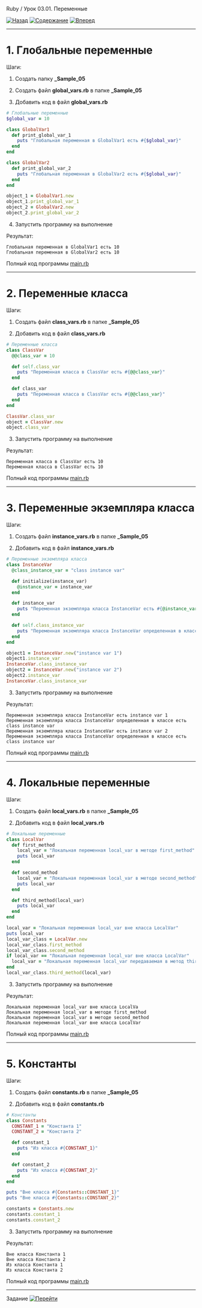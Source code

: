 Ruby / Урок 03.01. Переменные

[![Назад](https://img.shields.io/badge/-%D0%9D%D0%B0%D0%B7%D0%B0%D0%B4-brightgreen)](1.Лекция.md)
[![Содержание](https://img.shields.io/badge/-%D0%A1%D0%BE%D0%B4%D0%B5%D1%80%D0%B6%D0%B0%D0%BD%D0%B8%D0%B5-purple)](README.md)
[![Вперед](https://img.shields.io/badge/-%D0%92%D0%BF%D0%B5%D1%80%D0%B5%D0%B4-brightgreen)](3.Задание.md)

***

# 1. Глобальные переменные

Шаги:

1. Создать папку **_Sample_05**

2. Создать файл **global_vars.rb** в папке **_Sample_05**

3. Добавить код в файл **global_vars.rb**

```ruby
# Глобальные переменные
$global_var = 10

class GlobalVar1
  def print_global_var_1
    puts "Глобальная переменная в GlobalVar1 есть #{$global_var}"
  end
end

class GlobalVar2
  def print_global_var_2
    puts "Глобальная переменная в GlobalVar2 есть #{$global_var}"
  end
end

object_1 = GlobalVar1.new
object_1.print_global_var_1
object_2 = GlobalVar2.new
object_2.print_global_var_2
```

4. Запустить программу на выполнение

Результат:

```text
Глобальная переменная в GlobalVar1 есть 10
Глобальная переменная в GlobalVar2 есть 10
```

Полный код программы [main.rb](_Sample_05/global_vars.rb)

***

# 2. Переменные класса

Шаги:

1. Создать файл **class_vars.rb** в папке **_Sample_05**

2. Добавить код в файл **class_vars.rb**

```ruby
# Переменные класса
class ClassVar
  @@class_var = 10

  def self.class_var
    puts "Переменная класса в ClassVar есть #{@@class_var}"
  end

  def class_var
    puts "Переменная класса в ClassVar есть #{@@class_var}"
  end
end

ClassVar.class_var
object = ClassVar.new
object.class_var
```

3. Запустить программу на выполнение

Результат:

```text
Переменная класса в ClassVar есть 10
Переменная класса в ClassVar есть 10
```

Полный код программы [main.rb](_Sample_05/class_vars.rb)

***

# 3. Переменные экземпляра класса

Шаги:

1. Создать файл **instance_vars.rb** в папке **_Sample_05**

2. Добавить код в файл **instance_vars.rb**

```ruby
# Переменные экземпляра класса
class InstanceVar
  @class_instance_var = "class instance var"

  def initialize(instance_var)
    @instance_var = instance_var
  end

  def instance_var
    puts "Переменная экземпляра класса InstanceVar есть #{@instance_var}"
  end

  def self.class_instance_var
    puts "Переменная экземпляра класса InstanceVar определенная в классе есть #{@class_instance_var}"
  end
end

object1 = InstanceVar.new("instance var 1")
object1.instance_var
InstanceVar.class_instance_var
object2 = InstanceVar.new("instance var 2")
object2.instance_var
InstanceVar.class_instance_var
```

3. Запустить программу на выполнение

Результат:

```text
Переменная экземпляра класса InstanceVar есть instance var 1
Переменная экземпляра класса InstanceVar определенная в классе есть class instance var
Переменная экземпляра класса InstanceVar есть instance var 2
Переменная экземпляра класса InstanceVar определенная в классе есть class instance var
```

Полный код программы [main.rb](_Sample_05/instance_vars.rb)

***

# 4. Локальные переменные

Шаги:

1. Создать файл **local_vars.rb** в папке **_Sample_05**

2. Добавить код в файл **local_vars.rb**

```ruby
# Локальные переменные
class LocalVar
  def first_method
    local_var = "Локальная переменная local_var в методе first_method"
    puts local_var
  end

  def second_method
    local_var = "Локальная переменная local_var в методе second_method"
    puts local_var
  end

  def third_method(local_var)
    puts local_var
  end
end

local_var = "Локальная переменная local_var вне класса LocalVar"
puts local_var
local_var_class = LocalVar.new
local_var_class.first_method
local_var_class.second_method
if local_var == "Локальная переменная local_var вне класса LocalVar"
  local_var = "Локальная переменная local_var передаваемая в метод third_method"
end
local_var_class.third_method(local_var)
```

3. Запустить программу на выполнение

Результат:

```text
Локальная переменная local_var вне класса LocalVa
Локальная переменная local_var в методе first_method
Локальная переменная local_var в методе second_method
Локальная переменная local_var вне класса LocalVar
```

Полный код программы [main.rb](_Sample_05/local_vars.rb)

***

# 5. Константы

Шаги:

1. Создать файл **constants.rb** в папке **_Sample_05**

2. Добавить код в файл **constants.rb**

```ruby
# Константы
class Constants
  CONSTANT_1 = "Константа 1"
  CONSTANT_2 = "Константа 2"

  def constant_1
    puts "Из класса #{CONSTANT_1}"
  end

  def constant_2
    puts "Из класса #{CONSTANT_2}"
  end
end

puts "Вне класса #{Constants::CONSTANT_1}"
puts "Вне класса #{Constants::CONSTANT_2}"

constants = Constants.new
constants.constant_1
constants.constant_2
```

3. Запустить программу на выполнение

Результат:

```text
Вне класса Константа 1
Вне класса Константа 2
Из класса Константа 1
Из класса Константа 2
```

Полный код программы [main.rb](_Sample_05/constants.rb)

***

Задание [![Перейти](https://img.shields.io/badge/-%D0%9F%D0%B5%D1%80%D0%B5%D0%B9%D1%82%D0%B8-blue)](3.Задание.md)
